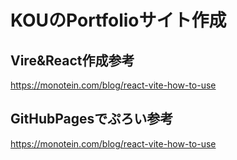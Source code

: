 # KOUのPortfolioサイト作成

## Vire&React作成参考

https://monotein.com/blog/react-vite-how-to-use

## GitHubPagesでぷろい参考

https://monotein.com/blog/react-vite-how-to-use
